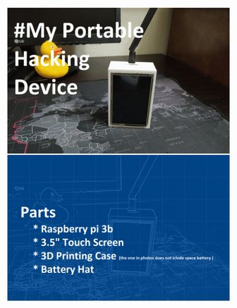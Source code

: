 ![Alt text](https://github.com/johnarakas/PortableHakingDevice/blob/main/Images/main.jpg?raw=true "Optional Title")
![Alt text](https://github.com/johnarakas/PortableHakingDevice/blob/main/Images/blueprint.png?raw=true "Optional Title")
